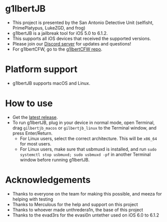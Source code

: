 # g1lbertJB
- This project is presented by the San Antonio Detective Unit (selfisht, PrimePlatypus, LukeZGD, and frog)
- g1lbertJB is a jailbreak tool for iOS 5.0 to 6.1.2.
- This supports all iOS devices that received the supported versions.
- Please join our [Discord server](https://discord.gg/kWmGBSUhyW) for updates and questions!
- For g1lbertCFW, go to the [g1lbertCFW repo](https://github.com/g1lbertJB/g1lbertCFW/).

# Platform support
- g1lbertJB supports macOS and Linux.

# How to use
- Get the [latest release](https://github.com/g1lbertJB/g1lbertJB/releases/latest).
- To run g1lbertJB, plug in your device in normal mode, open Terminal, drag `gilbertjb_macos` or `gilbertjb_linux` to the Terminal window, and press Enter/Return.
    - For Linux users, select the correct architecture. This will be `x86_64` for most users.
    - For Linux users, make sure that usbmuxd is installed, and run `sudo systemctl stop usbmuxd; sudo usbmuxd -pf` in another Terminal window before running g1lbertJB.

# Acknowledgements
- Thanks to everyone on the team for making this possible, and meeza for helping with testing
- Thanks to Merculous for the help and support on this project
- Thanks to whoever made unthredera1n, the base of this project
- Thanks to the evad3rs for the evasi0n untether used on iOS 6.0 to 6.1.2
